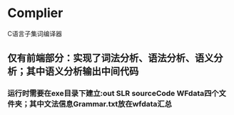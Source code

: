 # Complier
C语言子集词编译器
## 仅有前端部分：实现了词法分析、语法分析、语义分析；其中语义分析输出中间代码
### 运行时需要在exe目录下建立:out   SLR sourceCode  WFdata四个文件夹；其中文法信息Grammar.txt放在wfdata汇总
